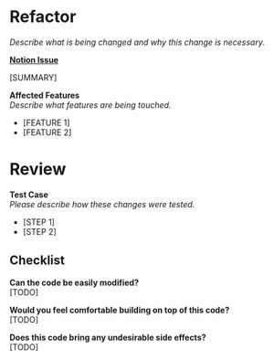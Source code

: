 # Refactor <br>
*Describe what is being changed and why this change is necessary.* <br>

**[Notion Issue]()** <br>

[SUMMARY]

**Affected Features** <br>
*Describe what features are being touched.* <br>

- [FEATURE 1]
- [FEATURE 2]

# Review
**Test Case** <br>
*Please describe how these changes were tested.*
- [STEP 1]
- [STEP 2]

## Checklist

**Can the code be easily modified?**<br>
[TODO]

**Would you feel comfortable building on top of this code?** <br>
[TODO]

**Does this code bring any undesirable side effects?** <br>
[TODO]
